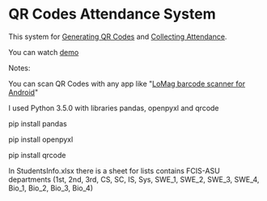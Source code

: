 # QR Codes Attendance System

This system for [Generating QR Codes](https://github.com/Mohamed-Ali-Mohamed/QR-Codes-Attendance-System/blob/master/main_run/run_generator.py) and [Collecting Attendance](https://github.com/Mohamed-Ali-Mohamed/QR-Codes-Attendance-System/blob/master/main_run/run_attendance.py).

You can watch [demo](https://youtu.be/HvhKS2o4gug)

Notes:

You can scan QR Codes with any app like "[LoMag barcode scanner for Android](http://www.lomag.eu/ScannerAndroid/)"

I used Python 3.5.0 with libraries pandas, openpyxl and qrcode

pip install pandas

pip install openpyxl

pip install qrcode

In StudentsInfo.xlsx there is a sheet for lists contains FCIS-ASU departments (1st, 2nd, 3rd, CS, SC, IS, Sys, SWE_1, SWE_2, SWE_3, SWE_4, Bio_1, Bio_2, Bio_3, Bio_4)
